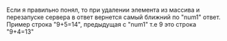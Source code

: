 Если я правильно понял, то при удалении элемента из массива и перезапуске сервера в ответ вернется самый ближний по "num1" ответ.
Пример строка "9+5=14", предыдущая с "num1" т.е 9 это строка "9+4=13"